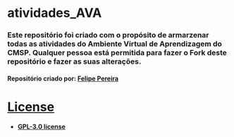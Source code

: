 # atividades_AVA

### Este repositório foi criado com o propósito de armarzenar todas as atividades do Ambiente Virtual de Aprendizagem do CMSP. Qualquer pessoa está permitida para fazer o Fork deste repositório e fazer as suas alterações.
<h4>Repositório criado por: <a href="https://github.com/VerbalThree">Felipe Pereira</h4> 
  
# License
<ul>
  <li><h4><a href="/LICENSE.md">GPL-3.0 license</a></h4></li>
</ul>
